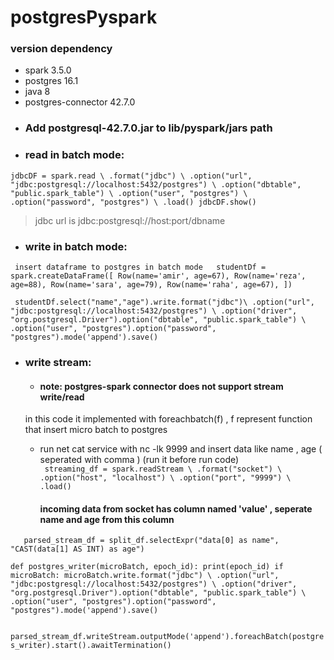 # postgresPyspark

### version dependency
- spark 3.5.0
- postgres 16.1
- java 8
- postgres-connector 42.7.0

* ### Add postgresql-42.7.0.jar to lib/pyspark/jars path  

* ### read in batch mode:  
`jdbcDF = spark.read \
    .format("jdbc") \
    .option("url", "jdbc:postgresql://localhost:5432/postgres") \
    .option("dbtable", "public.spark_table") \
    .option("user", "postgres") \
    .option("password", "postgres") \
    .load()
jdbcDF.show()`  

> jdbc url is jdbc:postgresql://host:port/dbname


* ### write in batch mode:
 ` insert dataframe to postgres in batch mode  
  studentDf = spark.createDataFrame([
    Row(name='amir', age=67),
    Row(name='reza', age=88),
    Row(name='sara', age=79),
    Row(name='raha', age=67),
])`

  ` studentDf.select("name","age").write.format("jdbc")\
    .option("url", "jdbc:postgresql://localhost:5432/postgres") \
    .option("driver", "org.postgresql.Driver").option("dbtable", "public.spark_table") \
    .option("user", "postgres").option("password", "postgres").mode('append').save()`


* ### write stream:
  * #### note: postgres-spark connector does not support stream write/read
  in this code it implemented with foreachbatch(f) , f represent function that insert micro batch to postgres  
  * run net cat service with nc -lk 9999 and insert data like name , age ( seperated with comma ) (run it before run code)  
   ` streaming_df = spark.readStream \
    .format("socket") \
    .option("host", "localhost") \
    .option("port", "9999") \
    .load()`

    #### incoming data from socket has column named 'value' , seperate name and age from this column
`    parsed_stream_df = split_df.selectExpr("data[0] as name", "CAST(data[1] AS INT) as age")
`

`def postgres_writer(microBatch, epoch_id):
    print(epoch_id)
    if microBatch:
        microBatch.write.format("jdbc") \
            .option("url", "jdbc:postgresql://localhost:5432/postgres") \
            .option("driver", "org.postgresql.Driver").option("dbtable", "public.spark_table") \
            .option("user", "postgres").option("password", "postgres").mode('append').save()`
    
    

`    parsed_stream_df.writeStream.outputMode('append').foreachBatch(postgres_writer).start().awaitTermination()
`
